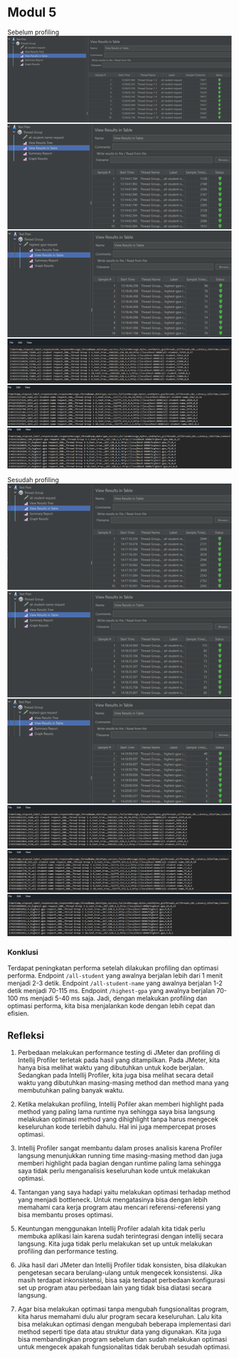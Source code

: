 # Modul 5
Sebelum profiling  
![](all-student-before-profiling.png)
![](all-student-name-before-profiling.png)
![](highest-gpa-before-profiling.png)
![](all-student-result-before-profiling.png)
![](all-student-name-result-before-profiling.png)
![](highest-gpa-result-before-profiling.png)


Sesudah profiling  
![](all-student-after-profiling.png)
![](all-student-name-after-profiling.png)
![](highest-gpa-after-profiling.png)
![](all-student-result-after-profiling.png)
![](all-student-name-result-after-profiling.png)
![](highest-gpa-result-after-profiling.png)

### Konklusi
Terdapat peningkatan performa setelah dilakukan profiling dan optimasi performa. Endpoint `/all-student` yang awalnya 
berjalan lebih dari 1 menit menjadi 2-3 detik. Endpoint `/all-student-name` yang awalnya berjalan 1-2 detik menjadi 70-115 ms. 
Endpoint `/highest-gpa` yang awalnya berjalan 70-100 ms menjadi 5-40 ms saja. Jadi, dengan melakukan profiling dan optimasi
performa, kita bisa menjalankan kode dengan lebih cepat dan efisien.

## Refleksi
1. Perbedaan melakukan performance testing di JMeter dan profiling di Intellij Profiler terletak pada hasil yang ditampilkan. 
Pada JMeter, kita hanya bisa melihat waktu yang dibutuhkan untuk kode berjalan. Sedangkan pada Intellij Profiler, kita juga bisa 
melihat secara detail waktu yang dibutuhkan masing-masing method dan method mana yang membutuhkan paling banyak waktu.


2. Ketika melakukan profiling, Intellij Pofiler akan memberi highlight pada method yang paling lama runtime nya sehingga 
saya bisa langsung melakukan optimasi method yang dihighlight tanpa harus mengecek keseluruhan kode terlebih dahulu. Hal ini
juga mempercepat proses optimasi.


3. Intellij Profiler sangat membantu dalam proses analisis karena Profiler langsung menunjukkan running time masing-masing method
dan juga memberi highlight pada bagian dengan runtime paling lama sehingga saya tidak perlu menganalisis keseluruhan kode untuk melakukan
optimasi.


4. Tantangan yang saya hadapi yaitu melakukan optimasi terhadap method yang menjadi bottleneck. Untuk mengatasinya bisa dengan
lebih memahami cara kerja program atau mencari referensi-referensi yang bisa membantu proses optimasi.


5. Keuntungan menggunakan Intellij Profiler adalah kita tidak perlu membuka aplikasi lain karena sudah terintegrasi dengan 
intellij secara langsung. Kita juga tidak perlu melakukan set up untuk melakukan profiling dan performance testing.


6. Jika hasil dari JMeter dan Intellij Profiler tidak konsisten, bisa dilakukan pengetesan secara berulang-ulang untuk mengecek konsistensi.
Jika masih terdapat inkonsistensi, bisa saja terdapat perbedaan konfigurasi set up program atau perbedaan lain yang tidak bisa diatasi
secara langsung.


7. Agar bisa melakukan optimasi tanpa mengubah fungsionalitas program, kita harus memahami dulu alur program secara keseluruhan.
Lalu kita bisa melakukan optimasi dengan mengubah beberapa implementasi dari method seperti tipe data atau struktur data yang digunakan. 
Kita juga bisa membandingkan program sebelum dan sudah melakukan optimasi untuk mengecek apakah fungsionalitas tidak berubah sesudah optimasi.